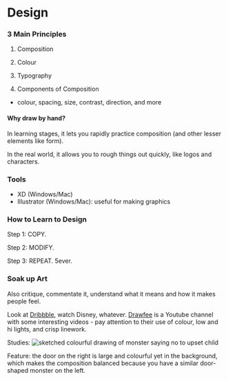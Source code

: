 # Design

### 3 Main Principles

1. Composition
2. Colour
3. Typography

1. Components of Composition
- colour, spacing, size, contrast, direction, and more

#### Why draw by hand?

In learning stages, it lets you rapidly practice composition (and other lesser elements like form).

In the real world, it allows you to rough things out quickly, like logos and characters.

### Tools

- XD (Windows/Mac)
- Illustrator (Windows/Mac): useful for making graphics

### How to Learn to Design

Step 1: COPY.

Step 2: MODIFY.

Step 3: REPEAT. 5ever.

### Soak up Art

Also critique, commentate it, understand what it means and how it makes people feel.

Look at [Dribbble](https://dribbble.com), watch Disney, whatever. [Drawfee](https://www.youtube.com/user/Drawfee) is a Youtube channel with some interesting videos - pay attention to their use of colour, low and hi lights, and crisp linework.

Studies:
![sketched colourful drawing of monster saying no to upset child](https://a.dilcdn.com/bl/wp-content/uploads/sites/25/2015/01/Pixar-Concept-Art_Q5.jpg)

Feature: the door on the right is large and colourful yet in the background, which makes the composition balanced because you have a similar door-shaped monster on the left.
